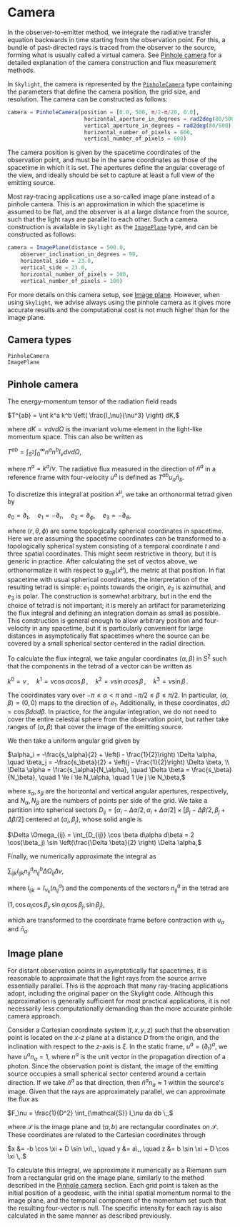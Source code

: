 # Camera

In the observer-to-emitter method, we integrate the radiative transfer equation backwards in time starting from the observation point. For this, a bundle of past-directed rays is traced from the observer to the source, forming what is usually called a virtual camera. See [Pinhole camera](@ref) for a detailed explanation of the camera construction and flux measurement methods.

In `Skylight`, the camera is represented by the [`PinholeCamera`](@ref) type containing the parameters that define the camera position, the grid size, and resolution. The camera can be constructed as follows:

```julia
camera = PinholeCamera(position = [0.0, 500, π/2-π/20, 0.0],
                        horizontal_aperture_in_degrees = rad2deg(80/500),
                        vertical_aperture_in_degrees = rad2deg(80/500),
                        horizontal_number_of_pixels = 600,
                        vertical_number_of_pixels = 600)
```

The camera position is given by the spacetime coordinates of the observation point, and must be in the same coordinates as those of the spacetime in which it is set. The apertures define the angular coverage of the view, and ideally should be set to capture at least a full view of the emitting source.

Most ray-tracing applications use a so-called image plane instead of a pinhole camera. This is an approximation in which the spacetime is assumed to be flat, and the observer is at a large distance from the source, such that the light rays are parallel to each other. Such a camera construction is available in `Skylight` as the [`ImagePlane`](@ref) type, and can be constructed as follows:

```julia
camera = ImagePlane(distance = 500.0,
    observer_inclination_in_degrees = 90,
    horizontal_side = 23.0,
    vertical_side = 23.0,
    horizontal_number_of_pixels = 100,
    vertical_number_of_pixels = 100)
```

For more details on this camera setup, see [Image plane](@ref). However, when using `Skylight`, we advise always using the pinhole camera as it gives more accurate results and the computational cost is not much higher than for the image plane.

## Camera types

```@docs
PinholeCamera
ImagePlane
```

## Pinhole camera

The energy-momentum tensor of the radiation field reads

$T^{ab} = \int k^a k^b \left( \frac{I_\nu}{\nu^3} \right) dK,$

where $dK = \nu d\nu d\Omega$ is the invariant volume element in the light-like momentum space. This can also be written as

$T^{ab} = \int_{S^2} \int_0^\infty n^a n^b I_\nu d\nu d\Omega,$

where $n^a = k^a / \nu$. The radiative flux measured in the direction of $\bar{n}^a$ in a reference frame with four-velocity $u^a$ is defined as $T^{ab} u_a \bar{n}_b$.

To discretize this integral at position $x^\mu$, we take an orthonormal tetrad given by

$e_0 = \partial_t, \quad e_1 = -\partial_r, \quad e_2 = \partial_\phi, \quad e_3 = -\partial_\theta,$

where $(r, \theta, \phi)$ are some topologically spherical coordinates in spacetime. Here we are assuming the spacetime coordinates can be transformed to a topologically spherical system consisting of a temporal coordinate $t$ and three spatial coordinates. This might seem restrictive in theory, but it is generic in practice. After calculating the set of vectos above, we orthonormalize it with respect to $g_{\alpha \beta}(x^\mu)$, the metric at that position. In flat spacetime with usual spherical coordinates, the interpretation of the resulting tetrad is simple: $e_1$ points towards the origin, $e_2$ is azimuthal, and $e_3$ is polar. The construction is somewhat arbitrary, but in the end the choice of tetrad is not important; it is merely an artifact for parameterizing the flux integral and defining an integration domain as small as possible. This construction is general enough to allow arbitrary position and four-velocity in any spacetime, but it is particularly convenient for large distances in asymptotically flat spacetimes where the source can be covered by a small spherical sector centered in the radial direction.

To calculate the flux integral, we take angular coordinates $(\alpha, \beta)$ in $S^2$ such that the components in the tetrad of a vector can be written as

$k^0 = \nu\,, \quad k^1 = \nu \cos \alpha \cos \beta\,, \quad k^2 = \nu \sin \alpha \cos \beta\,, \quad k^3 = \nu \sin \beta\,.$

The coordinates vary over $-\pi \le \alpha < \pi$ and $-\pi/2 \le \beta \le \pi/2$. In particular, $(\alpha, \beta) = (0,0)$ maps to the direction of $e_1$. Additionally, in these coordinates, $d\Omega = \cos \beta d\alpha d\beta$. In practice, for the angular integration, we do not need to cover the entire celestial sphere from the observation point, but rather take ranges of $(\alpha, \beta)$ that cover the image of the emitting source.

We then take a uniform angular grid given by

$\alpha_i = -\frac{s_\alpha}{2} + \left(i - \frac{1}{2}\right) \Delta \alpha, \quad \beta_j = -\frac{s_\beta}{2} + \left(j - \frac{1}{2}\right) \Delta \beta, \\
\Delta \alpha = \frac{s_\alpha}{N_\alpha}, \quad \Delta \beta = \frac{s_\beta}{N_\beta}, \quad 1 \le i \le N_\alpha, \quad 1 \le j \le N_\beta,$

where $s_\alpha, s_\beta$ are the horizontal and vertical angular apertures, respectively, and $N_\alpha, N_\beta$ are the numbers of points per side of the grid. We take a partition into spherical sectors $D_{ij} = [\alpha_i - \Delta \alpha/2, \alpha_i + \Delta \alpha/2] \times [\beta_j - \Delta \beta / 2, \beta_j + \Delta \beta /2]$ centered at $(\alpha_i, \beta_j)$, whose solid angle is

$\Delta \Omega_{ij} = \int_{D_{ij}} \cos \beta d\alpha d\beta = 2 \cos(\beta_j) \sin \left(\frac{\Delta \beta}{2} \right) \Delta \alpha,$

Finally, we numerically approximate the integral as

$\sum_{ijk} I_{ijk} n^a_{ij} n^b_{ij} \Delta \Omega_{ij} \Delta \nu,$

where $I_{ijk} = I_{\nu_k}(n^a_{ij})$ and the components of the vectors $n^a_{ij}$ in the tetrad are

$(1, \cos \alpha_i \cos \beta_j, \sin \alpha_i \cos \beta_j, \sin \beta_j),$

which are transformed to the coordinate frame before contraction with $u_a$ and $\bar{n}_a$.

## Image plane

For distant observation points in asymptotically flat spacetimes, it is reasonable to approximate that the light rays from the source arrive essentially parallel. This is the approach that many ray-tracing applications adopt, including the original paper on the Skylight code. Although this approximation is generally sufficient for most practical applications, it is not necessarily less computationally demanding than the more accurate pinhole camera approach.

Consider a Cartesian coordinate system $(t,x,y,z)$ such that the observation point is located on the $x$-$z$ plane at a distance $D$ from the origin, and the inclination with respect to the $z$-axis is $\xi$. In the static frame, $u^a = (\partial_t)^a$, we have $u^a n_a = 1$, where $n^a$ is the unit vector in the propagation direction of a photon. Since the observation point is distant, the image of the emitting source occupies a small spherical sector centered around a certain direction. If we take $\bar{n}^a$ as that direction, then $\bar{n}^a n_a \approx 1$ within the source's image. Given that the rays are approximately parallel, we can approximate the flux as

$F_\nu = \frac{1}{D^2} \int_{\mathcal{S}} I_\nu da db \,,$

where $\mathcal{S}$ is the image plane and $(a,b)$ are rectangular coordinates on $\mathcal{S}$. These coordinates are related to the Cartesian coordinates through

$x &= -b \cos \xi + D \sin \xi\,, \quad y &= a\,, \quad z &= b \sin \xi + D \cos \xi \,.$

To calculate this integral, we approximate it numerically as a Riemann sum from a rectangular grid on the image plane, similarly to the method described in the [Pinhole camera](@ref) section. Each grid point is taken as the initial position of a geodesic, with the initial spatial momentum normal to the image plane, and the temporal component of the momentum set such that the resulting four-vector is null. The specific intensity for each ray is also calculated in the same manner as described previously.
